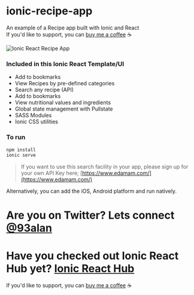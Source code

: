 # ionic-recipe-app
An example of a Recipe app built with Ionic and React
<br />
If you'd like to support, you can <a className="link" href="https://www.buymeacoffee.com/ionicreacthub" target="_blank" rel="noopener">buy me a coffee</a> ☕️

![Ionic React Recipe App](https://repository-images.githubusercontent.com/400638496/5f684998-e1a9-4c34-8c7a-915ca2a56c78)

### Included in this Ionic React Template/UI
* Add to bookmarks
* View Recipes by pre-defined categories
* Search any recipe (API)
* Add to bookmarks
* View nutritional values and ingredients
* Global state management with Pullstate
* SASS Modules
* Ionic CSS utilities

### To run

```javascript
npm install
ionic serve
```

> If you want to use this search facility in your app, please sign up for your own API Key here; [https://www.edamam.com/](https://www.edamam.com/)

Alternatively, you can add the iOS, Android platform and run natively.

# Are you on Twitter? Lets connect [@93alan](https://twitter.com/93alan)
# Have you checked out Ionic React Hub yet? [Ionic React Hub](https://ionicreacthub.com)
If you'd like to support, you can <a className="link" href="https://www.buymeacoffee.com/ionicreacthub" target="_blank" rel="noopener">buy me a coffee</a> ☕️
